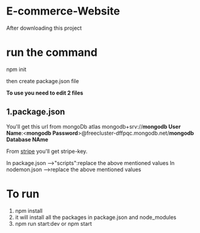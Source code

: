 # E-commerce-Website

After downloading this project

# run the command

npm init

then create package.json file

**To use you need to edit 2 files**

## 1.package.json

You'll get this url from mongoDb atlas
mongodb+srv://**mongodb User Name**:<**mongodb Password**>@freecluster-dffpqc.mongodb.net/**mongodb Database NAme**

From [stripe](https://stripe.com/en-in) you'll get stripe-key.

In package.json -->"scripts":replace the above mentioned values
In nodemon.json -->replace the above mentioned values

# To run

1. npm install
2. it will install all the packages in package.json and node_modules
3. npm run start:dev or npm start
